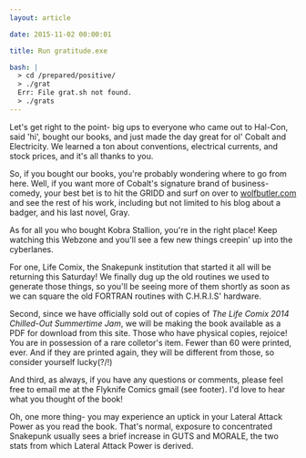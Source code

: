 ```yaml
---
layout: article

date: 2015-11-02 00:00:01

title: Run gratitude.exe

bash: |
  > cd /prepared/positive/
  > ./grat
  Err: File grat.sh not found.
  > ./grats
---
```


Let's get right to the point- big ups to everyone who came out to Hal-Con, said 'hi', bought our books, and just made the day great for ol' Cobalt and Electricity. We learned a ton about conventions, electrical currents, and stock prices, and it's all thanks to you.

So, if you bought our books, you're probably wondering where to go from here. Well, if you want more of Cobalt's signature brand of business-comedy, your best bet is to hit the GRIDD and surf on over to [wolfbutler.com](http://www.wolfbutler.com/) and see the rest of his work, including but not limited to his blog about a badger, and his last novel, Gray.

As for all you who bought Kobra Stallion, you're in the right place! Keep watching this Webzone and you'll see a few new things creepin' up into the cyberlanes.

For one, Life Comix, the Snakepunk institution that started it all will be returning this Saturday! We finally dug up the old routines we used to generate those things, so you'll be seeing more of them shortly as soon as we can square the old FORTRAN routines with C.H.R.I.S' hardware.

Second, since we have officially sold out of copies of <em>The Life Comix 2014 Chilled-Out Summertime Jam</em>, we will be making the book available as a PDF for download from this site. Those who have physical copies, rejoice! You are in possession of a rare colletor's item. Fewer than 60 were printed, ever. And if they are printed again, they will be different from those, so consider yourself lucky(?/!)

And third, as always, if you have any questions or comments, please feel free to email me at the Flyknife Comics gmail (see footer). I'd love to hear what you thought of the book!

Oh, one more thing- you may experience an uptick in your Lateral Attack Power as you read the book. That's normal, exposure to concentrated Snakepunk usually sees a brief increase in GUTS and MORALE, the two stats from which Lateral Attack Power is derived.
